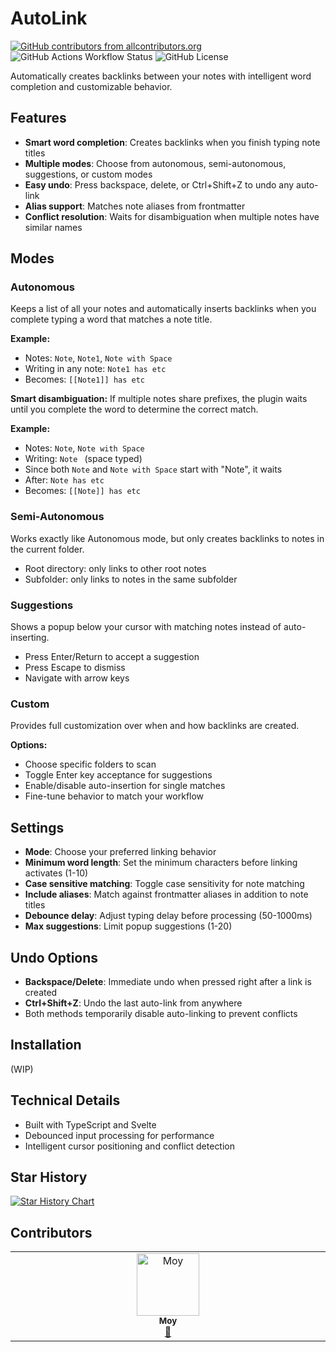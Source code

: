 # AutoLink

[![GitHub contributors from allcontributors.org](https://img.shields.io/github/all-contributors/NellowTCS/Obsidian-AutoLink)](#contributors)
![GitHub Actions Workflow Status](https://img.shields.io/github/actions/workflow/status/NellowTCS/Obsidian-AutoLink/release.yml) ![GitHub License](https://img.shields.io/github/license/NellowTCS/Obsidian-Autolink) 
 

Automatically creates backlinks between your notes with intelligent word completion and customizable behavior.

## Features

- **Smart word completion**: Creates backlinks when you finish typing note titles
- **Multiple modes**: Choose from autonomous, semi-autonomous, suggestions, or custom modes
- **Easy undo**: Press backspace, delete, or Ctrl+Shift+Z to undo any auto-link
- **Alias support**: Matches note aliases from frontmatter
- **Conflict resolution**: Waits for disambiguation when multiple notes have similar names

## Modes

### Autonomous
Keeps a list of all your notes and automatically inserts backlinks when you complete typing a word that matches a note title.

**Example:**
- Notes: `Note`, `Note1`, `Note with Space`
- Writing in any note: `Note1 has etc`
- Becomes: `[[Note1]] has etc`

**Smart disambiguation:** If multiple notes share prefixes, the plugin waits until you complete the word to determine the correct match.

**Example:**
- Notes: `Note`, `Note with Space`
- Writing: `Note ` (space typed)
- Since both `Note` and `Note with Space` start with "Note", it waits
- After: `Note has etc` 
- Becomes: `[[Note]] has etc`

### Semi-Autonomous
Works exactly like Autonomous mode, but only creates backlinks to notes in the current folder.

- Root directory: only links to other root notes
- Subfolder: only links to notes in the same subfolder

### Suggestions
Shows a popup below your cursor with matching notes instead of auto-inserting.

- Press Enter/Return to accept a suggestion
- Press Escape to dismiss
- Navigate with arrow keys

### Custom
Provides full customization over when and how backlinks are created.

**Options:**
- Choose specific folders to scan
- Toggle Enter key acceptance for suggestions
- Enable/disable auto-insertion for single matches
- Fine-tune behavior to match your workflow

## Settings

- **Mode**: Choose your preferred linking behavior
- **Minimum word length**: Set the minimum characters before linking activates (1-10)
- **Case sensitive matching**: Toggle case sensitivity for note matching
- **Include aliases**: Match against frontmatter aliases in addition to note titles
- **Debounce delay**: Adjust typing delay before processing (50-1000ms)
- **Max suggestions**: Limit popup suggestions (1-20)

## Undo Options

- **Backspace/Delete**: Immediate undo when pressed right after a link is created
- **Ctrl+Shift+Z**: Undo the last auto-link from anywhere
- Both methods temporarily disable auto-linking to prevent conflicts

## Installation

(WIP)

## Technical Details

- Built with TypeScript and Svelte
- Debounced input processing for performance
- Intelligent cursor positioning and conflict detection

## Star History

<a href="https://www.star-history.com/#NellowTCS/Obsidian-AutoLink&Date">
 <picture>
   <source media="(prefers-color-scheme: dark)" srcset="https://api.star-history.com/svg?repos=NellowTCS/Obsidian-AutoLink&type=Date&theme=dark" />
   <source media="(prefers-color-scheme: light)" srcset="https://api.star-history.com/svg?repos=NellowTCS/Obsidian-AutoLink&type=Date" />
   <img alt="Star History Chart" src="https://api.star-history.com/svg?repos=NellowTCS/Obsidian-AutoLink&type=Date" />
 </picture>
</a>

## Contributors

<!-- ALL-CONTRIBUTORS-LIST:START - Do not remove or modify this section -->
<!-- prettier-ignore-start -->
<!-- markdownlint-disable -->
<table>
  <tbody>
    <tr>
      <td align="center" valign="top" width="14.28%"><a href="https://github.com/Moyf"><img src="https://avatars.githubusercontent.com/u/4013062?v=4?s=100" width="100px;" alt="Moy"/><br /><sub><b>Moy</b></sub></a><br /><a href="#bug-Moyf" title="Bug reports">🐛</a></td>
    </tr>
  </tbody>
</table>

<!-- markdownlint-restore -->
<!-- prettier-ignore-end -->

<!-- ALL-CONTRIBUTORS-LIST:END -->
